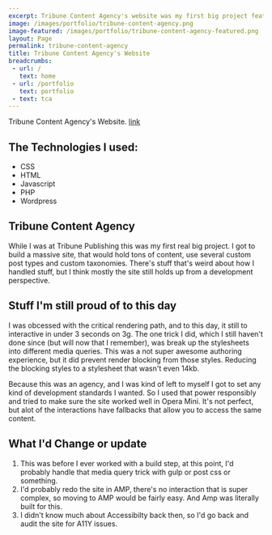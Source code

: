 ```yaml
---
excerpt: Tribune Content Agency's website was my first big project featuring a ton 1000s of posts, multiple custom post types, custom fields, custom taxonomies, and built using responsive design.
image: /images/portfolio/tribune-content-agency.png
image-featured: /images/portfolio/tribune-content-agency-featured.png
layout: Page
permalink: tribune-content-agency
title: Tribune Content Agency's Website
breadcrumbs:
 - url: /
   text: home
 - url: /portfolio
   text: portfolio
 - text: tca
---
```


Tribune Content Agency's Website. [link](https://tribunecontentagency.com/)

## The Technologies I used:

- CSS
- HTML
- Javascript
- PHP
- Wordpress

## Tribune Content Agency

While I was at Tribune Publishing this was my first real big project. I got to build a massive site, that would hold tons of content, use several custom post types and custom taxonomies. There's stuff that's weird about how I handled stuff, but I think mostly the site still holds up from a development perspective.

## Stuff I'm still proud of to this day

I was obcessed with the critical rendering path, and to this day, it still to interactive in under 3 seconds on 3g. The one trick I did, which I still haven't done since (but will now that I remember), was break up the stylesheets into different media queries. This was a not super awesome authoring experience, but it did prevent render blocking from those styles. Reducing the blocking styles to a stylesheet that wasn't even 14kb.

Because this was an agency, and I was kind of left to myself I got to set any kind of development standards I wanted. So I used that power responsibly and tried to make sure the site worked well in Opera Mini. It's not perfect, but alot of the interactions have fallbacks that allow you to access the same content.

## What I'd Change or update

1. This was before I ever worked with a build step, at this point, I'd probably handle that media query trick with gulp or post css or something.
2. I'd probably redo the site in AMP, there's no interaction that is super complex, so moving to AMP would be fairly easy. And Amp was literally built for this.
3. I didn't know much about Accessibilty back then, so I'd go back and audit the site for A11Y issues.